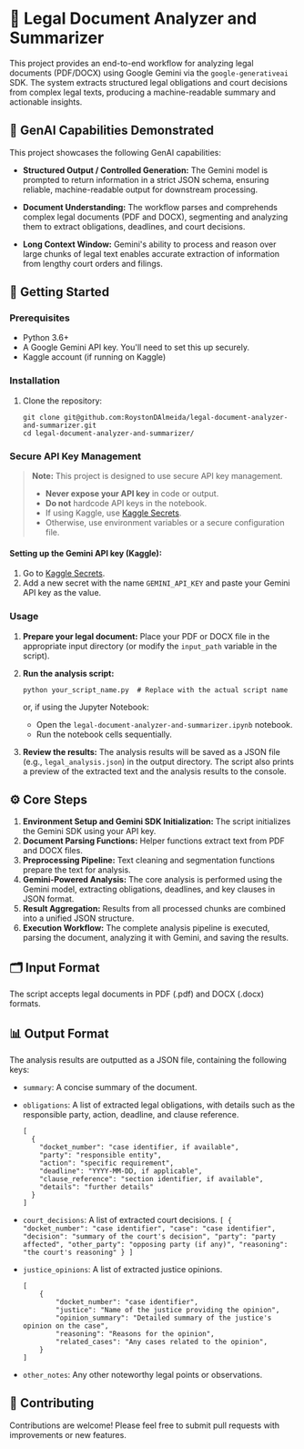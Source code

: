 # 📄 Legal Document Analyzer and Summarizer

This project provides an end-to-end workflow for analyzing legal documents (PDF/DOCX) using Google Gemini via the `google-generativeai` SDK. The system extracts structured legal obligations and court decisions from complex legal texts, producing a machine-readable summary and actionable insights.

## 🧠 GenAI Capabilities Demonstrated

This project showcases the following GenAI capabilities:

- **Structured Output / Controlled Generation:** The Gemini model is prompted to return information in a strict JSON schema, ensuring reliable, machine-readable output for downstream processing.

- **Document Understanding:** The workflow parses and comprehends complex legal documents (PDF and DOCX), segmenting and analyzing them to extract obligations, deadlines, and court decisions.

- **Long Context Window:** Gemini's ability to process and reason over large chunks of legal text enables accurate extraction of information from lengthy court orders and filings.

## 🚀 Getting Started

### Prerequisites

-   Python 3.6+
-   A Google Gemini API key.  You'll need to set this up securely.
-   Kaggle account (if running on Kaggle)

### Installation

1.  Clone the repository:

    ```
    git clone git@github.com:RoystonDAlmeida/legal-document-analyzer-and-summarizer.git
    cd legal-document-analyzer-and-summarizer/
    ```

### Secure API Key Management

> **Note:** This project is designed to use secure API key management.
>
> -   **Never expose your API key** in code or output.
> -   **Do not** hardcode API keys in the notebook.
> -   If using Kaggle, use [Kaggle Secrets](https://www.kaggle.com/docs/secrets).
> -   Otherwise, use environment variables or a secure configuration file.

#### Setting up the Gemini API key (Kaggle):

1.  Go to [Kaggle Secrets](https://www.kaggle.com/docs/secrets).
2.  Add a new secret with the name `GEMINI_API_KEY` and paste your Gemini API key as the value.

### Usage

1.  **Prepare your legal document:**  Place your PDF or DOCX file in the appropriate input directory (or modify the `input_path` variable in the script).
2.  **Run the analysis script:**

    ```
    python your_script_name.py  # Replace with the actual script name
    ```

    or, if using the Jupyter Notebook:

    *   Open the `legal-document-analyzer-and-summarizer.ipynb` notebook.
    *   Run the notebook cells sequentially.

3.  **Review the results:** The analysis results will be saved as a JSON file (e.g., `legal_analysis.json`) in the output directory. The script also prints a preview of the extracted text and the analysis results to the console.

## ⚙️ Core Steps

1.  **Environment Setup and Gemini SDK Initialization:**  The script initializes the Gemini SDK using your API key.
2.  **Document Parsing Functions:** Helper functions extract text from PDF and DOCX files.
3.  **Preprocessing Pipeline:** Text cleaning and segmentation functions prepare the text for analysis.
4.  **Gemini-Powered Analysis:** The core analysis is performed using the Gemini model, extracting obligations, deadlines, and key clauses in JSON format.
5.  **Result Aggregation:** Results from all processed chunks are combined into a unified JSON structure.
6.  **Execution Workflow:**  The complete analysis pipeline is executed, parsing the document, analyzing it with Gemini, and saving the results.

## 🗂️ Input Format

The script accepts legal documents in PDF (.pdf) and DOCX (.docx) formats.

## 📊 Output Format

The analysis results are outputted as a JSON file, containing the following keys:

-   `summary`: A concise summary of the document.
-   `obligations`: A list of extracted legal obligations, with details such as the responsible party, action, deadline, and clause reference.
    ```
    [
      {
        "docket_number": "case identifier, if available",
        "party": "responsible entity",
        "action": "specific requirement",
        "deadline": "YYYY-MM-DD, if applicable",
        "clause_reference": "section identifier, if available",
        "details": "further details"
      }
    ]
    ```
-    `court_decisions`: A list of extracted court decisions.
    ```
    [
         {
           "docket_number": "case identifier",
           "case": "case identifier",
           "decision": "summary of the court's decision",
           "party": "party affected",
           "other_party": "opposing party (if any)",
           "reasoning": "the court's reasoning"
         }
    ]
    ```
-   `justice_opinions`:  A list of extracted justice opinions.
    ```
    [
        {
            "docket_number": "case identifier",
            "justice": "Name of the justice providing the opinion",
            "opinion_summary": "Detailed summary of the justice's opinion on the case",
            "reasoning": "Reasons for the opinion",
            "related_cases": "Any cases related to the opinion",
        }
    ]
    ```

-   `other_notes`: Any other noteworthy legal points or observations.

## 🤝 Contributing

Contributions are welcome! Please feel free to submit pull requests with improvements or new features.
